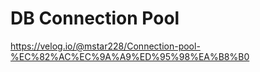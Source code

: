 # DB Connection Pool  

https://velog.io/@mstar228/Connection-pool-%EC%82%AC%EC%9A%A9%ED%95%98%EA%B8%B0